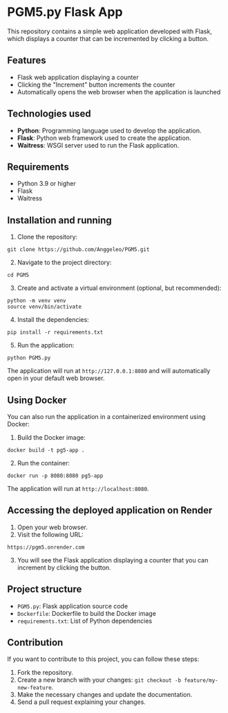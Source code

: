 # PGM5.py Flask App

This repository contains a simple web application developed with Flask, which displays a counter that can be incremented by clicking a button.

## Features

- Flask web application displaying a counter
- Clicking the "Increment" button increments the counter
- Automatically opens the web browser when the application is launched

## Technologies used

- **Python**: Programming language used to develop the application.
- **Flask**: Python web framework used to create the application.
- **Waitress**: WSGI server used to run the Flask application.

## Requirements

- Python 3.9 or higher
- Flask
- Waitress

## Installation and running

1. Clone the repository:
```
git clone https://github.com/Anggeleo/PGM5.git
```

2. Navigate to the project directory:
```
cd PGM5
```

3. Create and activate a virtual environment (optional, but recommended):
```
python -m venv venv
source venv/bin/activate
```

4. Install the dependencies:
```
pip install -r requirements.txt
```

5. Run the application:
```
python PGM5.py
```

The application will run at `http://127.0.0.1:8080` and will automatically open in your default web browser.

## Using Docker

You can also run the application in a containerized environment using Docker:

1. Build the Docker image:
```
docker build -t pg5-app .
```

2. Run the container:
```
docker run -p 8080:8080 pg5-app
```

The application will run at `http://localhost:8080`.

## Accessing the deployed application on Render

1. Open your web browser.
2. Visit the following URL:
```
https://pgm5.onrender.com
```
3. You will see the Flask application displaying a counter that you can increment by clicking the button.

## Project structure

- `PGM5.py`: Flask application source code
- `Dockerfile`: Dockerfile to build the Docker image
- `requirements.txt`: List of Python dependencies

## Contribution

If you want to contribute to this project, you can follow these steps:

1. Fork the repository.
2. Create a new branch with your changes: `git checkout -b feature/my-new-feature`.
3. Make the necessary changes and update the documentation.
4. Send a pull request explaining your changes.
